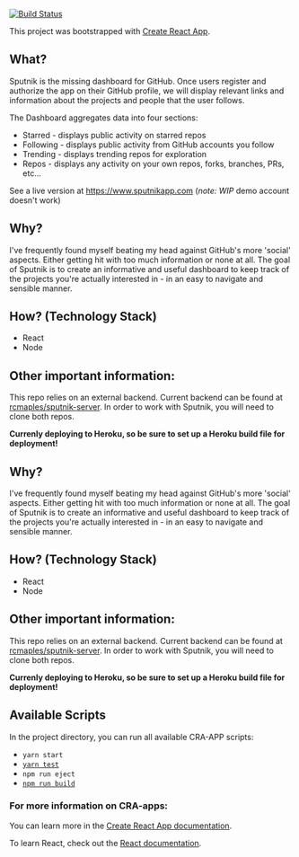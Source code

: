 [![Build Status](https://travis-ci.org/rcmaples/sputnikapp.svg?branch=master)](https://travis-ci.org/rcmaples/sputnikapp)

This project was bootstrapped with [Create React App](https://github.com/facebook/create-react-app).

## What?

Sputnik is the missing dashboard for GitHub. Once users register and authorize the app on their GitHub profile, we will display relevant links and information about the projects and people that the user follows.

The Dashboard aggregates data into four sections:

- Starred - displays public activity on starred repos
- Following - displays public activity from GitHub accounts you follow
- Trending - displays trending repos for exploration
- Repos - displays any activity on your own repos, forks, branches, PRs, etc...

See a live version at https://www.sputnikapp.com (_note: WIP_ demo account doesn't work)

## Why?

I've frequently found myself beating my head against GitHub's more 'social' aspects. Either getting hit with too much information or none at all. The goal of Sputnik is to create an informative and useful dashboard to keep track of the projects you're actually interested in - in an easy to navigate and sensible manner.

## How? (Technology Stack)

- React
- Node

## Other important information:

This repo relies on an external backend. Current backend can be found at [rcmaples/sputnik-server](https://github.com/rcmaples/sputnik-server). In order to work with Sputnik, you will need to clone both repos.

**Currenly deploying to Heroku, so be sure to set up a Heroku build file for deployment!**

## Why?

I've frequently found myself beating my head against GitHub's more 'social' aspects. Either getting hit with too much information or none at all. The goal of Sputnik is to create an informative and useful dashboard to keep track of the projects you're actually interested in - in an easy to navigate and sensible manner.

## How? (Technology Stack)

- React
- Node

## Other important information:

This repo relies on an external backend. Current backend can be found at [rcmaples/sputnik-server](https://github.com/rcmaples/sputnik-server). In order to work with Sputnik, you will need to clone both repos.

**Currenly deploying to Heroku, so be sure to set up a Heroku build file for deployment!**

## Available Scripts

In the project directory, you can run all available CRA-APP scripts:

- `yarn start`
- [`yarn test`](https://facebook.github.io/create-react-app/docs/running-tests)
- `npm run eject`
- [`npm run build`](https://facebook.github.io/create-react-app/docs/deployment)

### For more information on CRA-apps:

You can learn more in the [Create React App documentation](https://facebook.github.io/create-react-app/docs/getting-started).

To learn React, check out the [React documentation](https://reactjs.org/).
